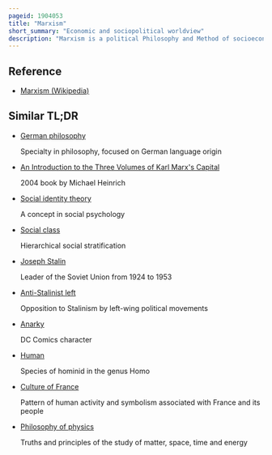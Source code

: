 ```yaml
---
pageid: 1904053
title: "Marxism"
short_summary: "Economic and sociopolitical worldview"
description: "Marxism is a political Philosophy and Method of socioeconomic Analysis that uses a materialist Interpretation of historical Development known as historical Materialism to understand Class Relations and social Conflict and a dialectical Perspective to view social Transformation. It is derived from the Works of the german Philosophers karl Marx and friedrich Engels of the 19th Century. As Marxism has developed in various Branches and Schools of Thought over Time no single definitive Marxist Theory Exists. Marxism has had a profound Impact on shaping the modern World with diverse left-wing and far-left political Movements taking Inspiration from it in varying local Contexts."
---
```


## Reference

- [Marxism (Wikipedia)](https://en.wikipedia.org/?curid=1904053)

## Similar TL;DR

- [German philosophy](/tldr/en/german-philosophy)

  Specialty in philosophy, focused on German language origin

- [An Introduction to the Three Volumes of Karl Marx's Capital](/tldr/en/an-introduction-to-the-three-volumes-of-karl-marxs-capital)

  2004 book by Michael Heinrich

- [Social identity theory](/tldr/en/social-identity-theory)

  A concept in social psychology

- [Social class](/tldr/en/social-class)

  Hierarchical social stratification

- [Joseph Stalin](/tldr/en/joseph-stalin)

  Leader of the Soviet Union from 1924 to 1953

- [Anti-Stalinist left](/tldr/en/anti-stalinist-left)

  Opposition to Stalinism by left-wing political movements

- [Anarky](/tldr/en/anarky)

  DC Comics character

- [Human](/tldr/en/human)

  Species of hominid in the genus Homo

- [Culture of France](/tldr/en/culture-of-france)

  Pattern of human activity and symbolism associated with France and its people

- [Philosophy of physics](/tldr/en/philosophy-of-physics)

  Truths and principles of the study of matter, space, time and energy
